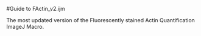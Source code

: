 #Guide to FActin_v2.ijm

The most updated version of the Fluorescently stained Actin Quantification ImageJ Macro.


